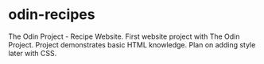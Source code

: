 # odin-recipes
The Odin Project - Recipe Website.
First website project with The Odin Project. Project demonstrates basic HTML knowledge.
Plan on adding style later with CSS.
